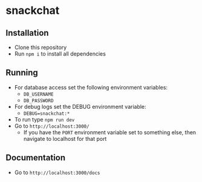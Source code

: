 # snackchat

## Installation

- Clone this repository
- Run `npm i` to install all dependencies

## Running

- For database access set the following environment variables:
  - `DB_USERNAME`
  - `DB_PASSWORD`
- For debug logs set the DEBUG environment variable:
  - `DEBUG=snackchat:*`
- To run type `npm run dev`
- Go to `http://localhost:3000/`
  - If you have the `PORT` environment variable set to something else, then navigate to localhost for that port

## Documentation

- Go to `http://localhost:3000/docs`
